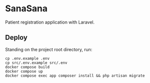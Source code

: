 # SanaSana
Patient registration application with Laravel.

## Deploy
Standing on the project root directory, run:
```
cp .env.example .env
cp src/.env.example src/.env
docker compose build
docker compose up
docker compose exec app composer install && php artisan migrate
```
